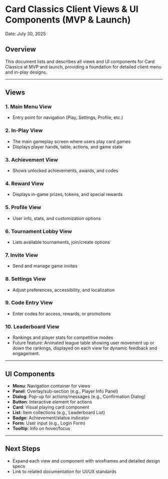 # Card Classics Client Views & UI Components (MVP & Launch)

Date: July 30, 2025

## Overview
This document lists and describes all views and UI components for Card Classics at MVP and launch, providing a foundation for detailed client menu and in-play designs.

---

## Views

### 1. Main Menu View
- Entry point for navigation (Play, Settings, Profile, etc.)

### 2. In-Play View
- The main gameplay screen where users play card games
- Displays player hands, table, actions, and game state

### 3. Achievement View
- Shows unlocked achievements, awards, and codes

### 4. Reward View
- Displays in-game prizes, tokens, and special rewards

### 5. Profile View
- User info, stats, and customization options

### 6. Tournament Lobby View
- Lists available tournaments, join/create options

### 7. Invite View
- Send and manage game invites

### 8. Settings View
- Adjust preferences, accessibility, and localization

### 9. Code Entry View
- Enter codes for access, rewards, or promotions

### 10. Leaderboard View
- Rankings and player stats for competitive modes
- Future feature: Animated league table showing user movement up or down the rankings, displayed on each view for dynamic feedback and engagement.

---

## UI Components

- **Menu**: Navigation container for views
- **Panel**: Overlay/sub-section (e.g., Player Info Panel)
- **Dialog**: Pop-up for actions/messages (e.g., Confirmation Dialog)
- **Button**: Interactive element for actions
- **Card**: Visual playing card component
- **List**: Item collections (e.g., Leaderboard List)
- **Badge**: Achievement/status indicator
- **Form**: User input (e.g., Login Form)
- **Tooltip**: Info on hover/focus

---

## Next Steps
- Expand each view and component with wireframes and detailed design specs
- Link to related documentation for UI/UX standards
